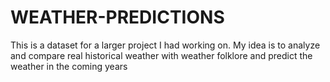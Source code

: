 # WEATHER-PREDICTIONS
This is a dataset for a larger project I had working on. My idea is to analyze and compare real historical weather with weather folklore and predict the weather in the coming years
